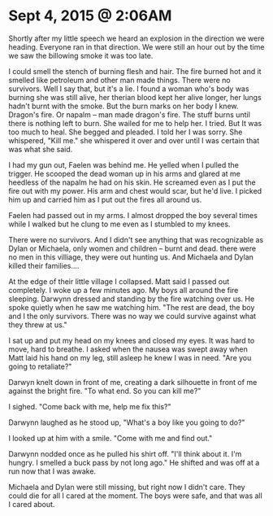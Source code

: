 # Sept 4, 2015 @ 2:06AM

Shortly after my little speech we heard an explosion in the direction we were heading. Everyone ran in that direction.  We were still an hour out by the time we saw the billowing smoke it was too late.

I could smell the stench of burning flesh and hair.  The fire burned hot and it smelled like petroleum and other man made things.  There were no survivors.  Well I say that, but it's a lie.  I found a woman who's body was burning she was still alive, her therian blood kept her alive longer, her lungs hadn't burnt with the smoke.  But the burn marks on her body I knew.  Dragon's fire.  Or napalm – man made dragon's fire.  The stuff burns until there is nothing left to burn.  She wailed for me to help her.  I tried.  But It was too much to heal.  She begged and pleaded.  I told her I was sorry.  She whispered, "Kill me."  she whispered it over and over until I was certain that was what she said.

I had my gun out, Faelen was behind me.  He yelled when I pulled the trigger.  He scooped the dead woman up in his arms and glared at me heedless of the napalm he had on his skin.  He screamed even as I put the fire out with my power.  His arm and chest would scar, but he'd live.  I picked him up and carried him as I put out the fires all around us.  

Faelen had passed out in my arms.  I almost dropped the boy several times while I walked but he clung to me even as I stumbled to my knees.

There were no survivors.  And I didn't see anything that was recognizable as Dylan or Michaela, only women and children – burnt and dead.  there were no men in this villiage, they were out hunting us. And Michaela and Dylan killed their families....

At the edge of their little village I collapsed.  Matt said I passed out completely.  I woke up a few minutes ago.  My boys all around the fire sleeping.  Darwynn dressed and standing by the fire watching over us.  He spoke quietly when he saw me watching him.  "The rest are dead, the boy and I the only survivors.  There was no way we could survive against what they threw at us."

I sat up and put my head on my knees and closed my eyes.  It was hard to move, hard to breathe.  I asked when the nausea was swept away when Matt laid his hand on my leg, still asleep he knew I was in need.  "Are you going to retaliate?"

Darwyn knelt down in front of me, creating a dark silhouette in front of me against the bright fire.  "To what end.   So you can kill me?"

I sighed.  "Come back with me, help me fix this?"

Darwynn laughed as he stood up, "What's a boy like you going to do?"

I looked up at him with a smile.  "Come with me and find out."

Darwynn nodded once as he pulled his shirt off.  "I'll think about it.  I'm hungry.  I smelled a buck pass by not long ago."  He shifted and was off at a run now that I was awake. 

Michaela and Dylan were still missing, but right now I didn't care.  They could die for all I cared at the moment.  The boys were safe, and that was all I cared about.  

